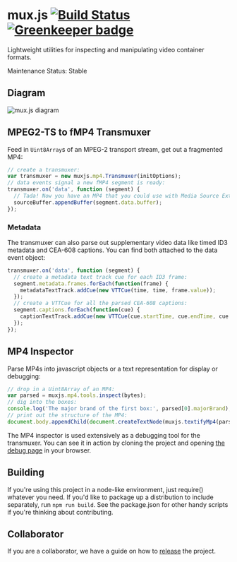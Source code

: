 # mux.js [![Build Status](https://travis-ci.org/videojs/mux.js.svg?branch=master)](https://travis-ci.org/videojs/mux.js) [![Greenkeeper badge](https://badges.greenkeeper.io/videojs/mux.js.svg)](https://greenkeeper.io/)


Lightweight utilities for inspecting and manipulating video container formats.

Maintenance Status: Stable

## Diagram
![mux.js diagram](/docs/diagram.png)

## MPEG2-TS to fMP4 Transmuxer
Feed in `Uint8Array`s of an MPEG-2 transport stream, get out a fragmented MP4:

```js
// create a transmuxer:
var transmuxer = new muxjs.mp4.Transmuxer(initOptions);
// data events signal a new fMP4 segment is ready:
transmuxer.on('data', function (segment) {
  // Tada! Now you have an MP4 that you could use with Media Source Extensions
  sourceBuffer.appendBuffer(segment.data.buffer);
});
```

### Metadata
The transmuxer can also parse out supplementary video data like timed ID3 metadata and CEA-608 captions.
You can find both attached to the data event object:

```js
transmuxer.on('data', function (segment) {
  // create a metadata text track cue for each ID3 frame:
  segment.metadata.frames.forEach(function(frame) {
    metadataTextTrack.addCue(new VTTCue(time, time, frame.value));
  });
  // create a VTTCue for all the parsed CEA-608 captions:
  segment.captions.forEach(function(cue) {
    captionTextTrack.addCue(new VTTCue(cue.startTime, cue.endTime, cue.text));
  });
});
```

## MP4 Inspector
Parse MP4s into javascript objects or a text representation for display or debugging:
```js
// drop in a Uint8Array of an MP4:
var parsed = muxjs.mp4.tools.inspect(bytes);
// dig into the boxes:
console.log('The major brand of the first box:', parsed[0].majorBrand);
// print out the structure of the MP4:
document.body.appendChild(document.createTextNode(muxjs.textifyMp4(parsed)));
```
The MP4 inspector is used extensively as a debugging tool for the transmuxer. You can see it in action by cloning the project and opening [the debug page](https://github.com/videojs/mux.js/blob/master/debug/index.html) in your browser.

## Building
If you're using this project in a node-like environment, just
require() whatever you need. If you'd like to package up a
distribution to include separately, run `npm run build`. See the
package.json for other handy scripts if you're thinking about
contributing.

## Collaborator
If you are a collaborator, we have a guide on how to [release](https://github.com/videojs/mux.js/blob/master/COLLABORATOR_GUIDE.md#releasing) the project.
